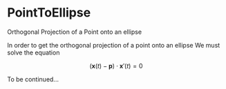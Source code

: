 # PointToEllipse
Orthogonal Projection of a Point onto an ellipse

In order to get the orthogonal projection of a point onto an ellipse
We must solve the equation

$$(\textbf{x}(t) - \textbf{p})\cdot \textbf{x}'(t) = 0$$

To be continued...
